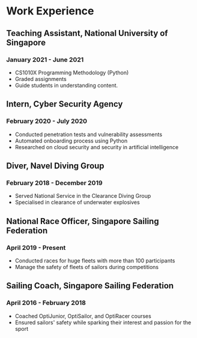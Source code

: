 # Work Experience

## Teaching Assistant, National University of Singapore

### January 2021 - June 2021

* CS1010X Programming Methodology (Python)
* Graded assignments
* Guide students in understanding content.

## Intern, Cyber Security Agency

### February 2020 - July 2020

* Conducted penetration tests and vulnerability assessments
* Automated onboarding process using Python
* Researched on cloud security and security in artificial intelligence

## Diver, Navel Diving Group

### February 2018 - December 2019

* Served National Service in the Clearance Diving Group
* Specialised in clearance of underwater explosives

## National Race Officer, Singapore Sailing Federation

### April 2019 - Present

* Conducted races for huge fleets with more than 100 participants
* Manage the safety of fleets of sailors during competitions

## Sailing Coach, Singapore Sailing Federation

### April 2016 - February 2018

* Coached OptiJunior, OptiSailor, and OptiRacer courses
* Ensured sailors' safety while sparking their interest and passion for the sport
